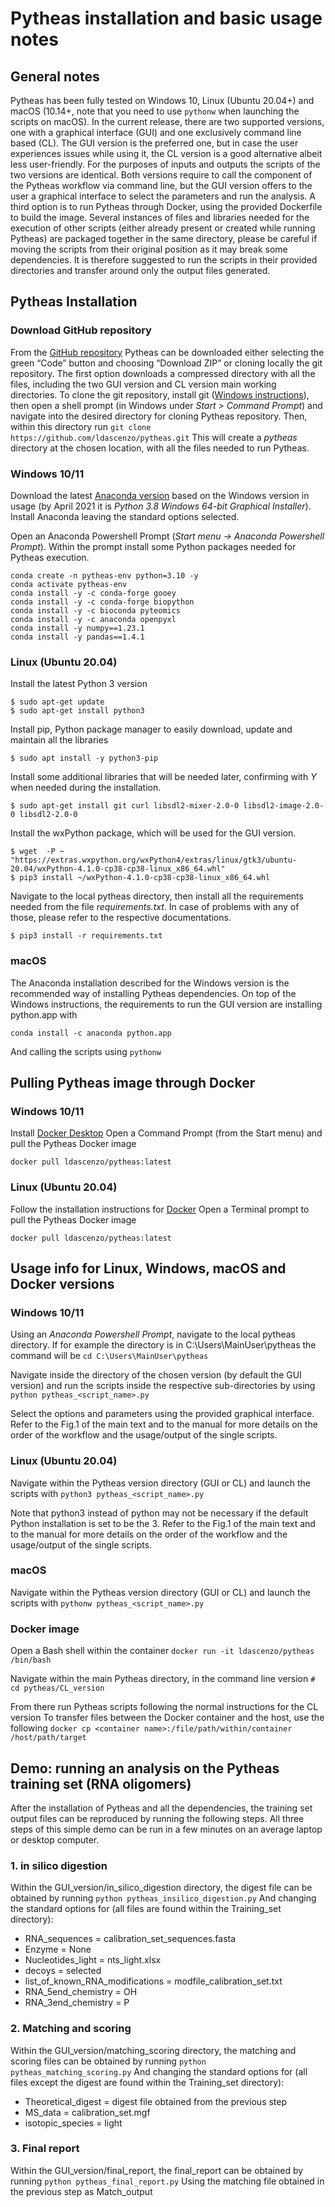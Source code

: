 # Pytheas installation and basic usage notes

## General notes
Pytheas has been fully tested on Windows 10, Linux (Ubuntu 20.04+) and macOS (10.14+, note that you need to use `pythonw` when launching the scripts on macOS). In the current release, there are two supported versions, one with a graphical interface (GUI) and one exclusively command line based (CL). The GUI version is the preferred one, but in case the user experiences issues while using it, the CL version is a good alternative albeit less user-friendly. For the purposes of inputs and outputs the scripts of the two versions are identical. Both versions require to call the component of the Pytheas workflow via command line, but the GUI version offers to the user a graphical interface to select the parameters and run the analysis. A third option is to run Pytheas through Docker, using the provided Dockerfile to build the image. 
Several instances of files and libraries needed for the execution of other scripts (either already present or created while running Pytheas) are packaged together in the same directory, please be careful if moving the scripts from their original position as it may break some dependencies. It is therefore suggested to run the scripts in their provided directories and transfer around only the output files generated.

## Pytheas Installation
### Download GitHub repository
From the [GitHub repository](https://github.com/ldascenzo/pytheas) Pytheas can be downloaded either selecting the green “Code” button and choosing “Download ZIP” or cloning locally the git repository. The first option downloads a compressed directory with all the files, including the two GUI version and CL version main working directories. To clone the git repository, install git ([Windows instructions](https://git-scm.com/download/win)), then open a shell prompt (in Windows under *Start > Command Prompt*) and navigate into the desired directory for cloning Pytheas repository. Then, within this directory run `git clone https://github.com/ldascenzo/pytheas.git`
This will create a *pytheas* directory at the chosen location, with all the files needed to run Pytheas.

### Windows 10/11
Download the latest [Anaconda version](https://docs.anaconda.com/anaconda/install/) based on the Windows version in usage (by April 2021 it is *Python 3.8 Windows 64-bit Graphical Installer*).
Install Anaconda leaving the standard options selected. 

Open an Anaconda Powershell Prompt (*Start menu -> Anaconda Powershell Prompt*).
Within the prompt install some Python packages needed for Pytheas execution.
```
conda create -n pytheas-env python=3.10 -y
conda activate pytheas-env
conda install -y -c conda-forge gooey
conda install -y -c conda-forge biopython
conda install -y -c bioconda pyteomics
conda install -y -c anaconda openpyxl
conda install -y numpy==1.23.1
conda install -y pandas==1.4.1
```

### Linux (Ubuntu 20.04)
Install the latest Python 3 version
```
$ sudo apt-get update
$ sudo apt-get install python3
```

Install pip, Python package manager to easily download, update and maintain all the libraries
```
$ sudo apt install -y python3-pip
```

Install some additional libraries that will be needed later, confirming with *Y* when needed during the installation. 
```
$ sudo apt-get install git curl libsdl2-mixer-2.0-0 libsdl2-image-2.0-0 libsdl2-2.0-0
```

Install the wxPython package, which will be used for the GUI version. 
```
$ wget  -P ~ "https://extras.wxpython.org/wxPython4/extras/linux/gtk3/ubuntu-20.04/wxPython-4.1.0-cp38-cp38-linux_x86_64.whl"
$ pip3 install ~/wxPython-4.1.0-cp38-cp38-linux_x86_64.whl
```

Navigate to the local pytheas directory, then install all the requirements needed from the file *requirements.txt*. In case of problems with any of those, please refer to the respective documentations. 
```
$ pip3 install -r requirements.txt
```

### macOS 
The Anaconda installation described for the Windows version is the recommended way of installing Pytheas dependencies. On top of the Windows instructions, the requirements to run the GUI version are installing python.app with

```conda install -c anaconda python.app```

And calling the scripts using `pythonw` 

## Pulling Pytheas image through Docker
### Windows 10/11
Install [Docker Desktop](https://hub.docker.com/editions/community/docker-ce-desktop-windows)
Open a Command Prompt (from the Start menu) and pull the Pytheas Docker image
```
docker pull ldascenzo/pytheas:latest
```

### Linux (Ubuntu 20.04)
Follow the installation instructions for [Docker](https://docs.docker.com/engine/install/ubuntu/)
Open a Terminal prompt to pull the Pytheas Docker image
```
docker pull ldascenzo/pytheas:latest
```

## Usage info for Linux, Windows, macOS and Docker versions
### Windows 10/11
Using an *Anaconda Powershell Prompt*, navigate to the local pytheas directory. If for example the directory is in C:\Users\MainUser\pytheas the command will be
`cd C:\Users\MainUser\pytheas`

Navigate inside the directory of the chosen version (by default the GUI version) and run the scripts inside the respective sub-directories by using 
```python pytheas_<script_name>.py```

Select the options and parameters using the provided graphical interface. Refer to the Fig.1 of the main text and to the manual for more details on the order of the workflow and the usage/output of the single scripts.
### Linux (Ubuntu 20.04)
Navigate within the Pytheas version directory (GUI or CL) and launch the scripts with 
```python3 pytheas_<script_name>.py```

Note that python3 instead of python may not be necessary if the default Python installation is set to be the 3. Refer to the Fig.1 of the main text and to the manual for more details on the order of the workflow and the usage/output of the single scripts.

### macOS
Navigate within the Pytheas version directory (GUI or CL) and launch the scripts with 
```pythonw pytheas_<script_name>.py```

### Docker image
Open a Bash shell within the container 
```docker run -it ldascenzo/pytheas /bin/bash```

Navigate within the main Pytheas directory, in the command line version
```# cd pytheas/CL_version```

From there run Pytheas scripts following the normal instructions for the CL version
To transfer files between the Docker container and the host, use the following
```docker cp <container name>:/file/path/within/container /host/path/target```


## Demo: running an analysis on the Pytheas training set (RNA oligomers)
After the installation of Pytheas and all the dependencies, the training set output files can be reproduced by running the following steps. All three steps of this simple demo can be run in a few minutes on an average laptop or desktop computer. 

### 1. in silico digestion
Within the GUI_version/in_silico_digestion directory, the digest file can be obtained by running 
```python pytheas_insilico_digestion.py```
And changing the standard options for (all files are found within the Training_set directory):
- RNA_sequences = calibration_set_sequences.fasta 
- Enzyme = None
- Nucleotides_light = nts_light.xlsx
- decoys = selected
- list_of_known_RNA_modifications = modfile_calibration_set.txt
- RNA_5end_chemistry = OH
- RNA_3end_chemistry = P

### 2. Matching and scoring
Within the GUI_version/matching_scoring directory, the matching and scoring files can be obtained by running 
```python pytheas_matching_scoring.py```
And changing the standard options for (all files except the digest are found within the Training_set directory):
- Theoretical_digest = digest file obtained from the previous step
- MS_data = calibration_set.mgf
- isotopic_species = light

### 3. Final report
Within the GUI_version/final_report, the final_report can be obtained by running
```python pytheas_final_report.py```
Using the matching file obtained in the previous step as Match_output

